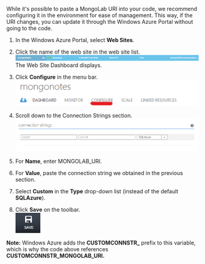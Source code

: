 While it's possible to paste a MongoLab URI into your code, we recommend configuring it in the environment for ease of management. This way, if the URI changes, you can update it through the Windows Azure Portal without going to the code.


1. In the Windows Azure Portal, select **Web Sites**.
1. Click the name of the web site in the web site list.  
![WebSiteEntry][entry-website]  
The Web Site Dashboard displays.

1. Click **Configure** in the menu bar.  
![WebSiteDashboardConfig][focus-mongolab-websitedashboard-config]

1. Scroll down to the Connection Strings section.  
![WebSiteConnectionStrings][focus-mongolab-websiteconnectionstring]

1. For **Name**, enter MONGOLAB_URI.
1. For **Value**, paste the connection string we obtained in the previous section.
1. Select **Custom** in the **Type** drop-down list (instead of the default **SQLAzure**).
1. Click **Save** on the toolbar.  
![SaveWebSite][button-website-save]

**Note:** Windows Azure adds the **CUSTOMCONNSTR\_** prefix to this variable, which is why the code above references **CUSTOMCONNSTR\_MONGOLAB_URI.**

[entry-website]: ./media/howto-save-connectioninfo-mongolab/entry-website.png
[focus-mongolab-websitedashboard-config]: ./media/howto-save-connectioninfo-mongolab/focus-mongolab-websitedashboard-config.png
[focus-mongolab-websiteconnectionstring]: ./media/howto-save-connectioninfo-mongolab/focus-mongolab-websiteconnectionstring.png
[button-website-save]: ./media/howto-save-connectioninfo-mongolab/button-website-save.png

